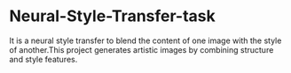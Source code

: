 # Neural-Style-Transfer-task
It is a neural style transfer to blend the content of one image with the style of another.This project generates artistic images by combining structure and style features.
